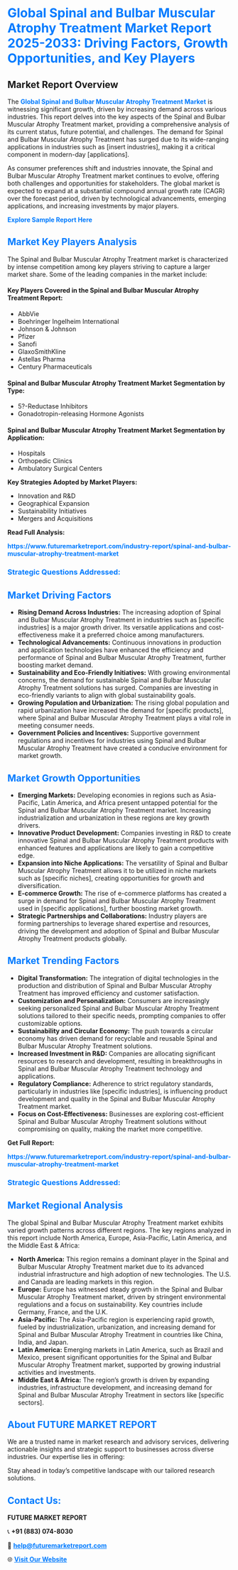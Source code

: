 <h1 style="color: #007BFF;">Global Spinal and Bulbar Muscular Atrophy Treatment Market Report 2025-2033: Driving Factors, Growth Opportunities, and Key Players</h1>

<section id="overview">
<h2>Market Report Overview</h2>
<p>The <a href="https://www.futuremarketreport.com/industry-report/spinal-and-bulbar-muscular-atrophy-treatment-market" style="color: #007BFF; text-decoration: none;"><strong>Global Spinal and Bulbar Muscular Atrophy Treatment Market</strong></a> is witnessing significant growth, driven by increasing demand across various industries. This report delves into the key aspects of the Spinal and Bulbar Muscular Atrophy Treatment market, providing a comprehensive analysis of its current status, future potential, and challenges. The demand for Spinal and Bulbar Muscular Atrophy Treatment has surged due to its wide-ranging applications in industries such as [insert industries], making it a critical component in modern-day [applications].</p>
<p>As consumer preferences shift and industries innovate, the Spinal and Bulbar Muscular Atrophy Treatment market continues to evolve, offering both challenges and opportunities for stakeholders. The global market is expected to expand at a substantial compound annual growth rate (CAGR) over the forecast period, driven by technological advancements, emerging applications, and increasing investments by major players.</p>
</section>

<section id="overview">
<p><a href="https://www.futuremarketreport.com/request-sample/reportId=79089" style="color: #007BFF; text-decoration: none;"><strong>Explore Sample Report Here</strong></a></p>
</section>

<section id="key-players">
<h2 style="color: #007BFF;">Market Key Players Analysis</h2>
<p>The Spinal and Bulbar Muscular Atrophy Treatment market is characterized by intense competition among key players striving to capture a larger market share. Some of the leading companies in the market include:</p>
<h4>Key Players Covered in the Spinal and Bulbar Muscular Atrophy Treatment Report:</h4>
<ul><li>AbbVie</li><li>Boehringer Ingelheim International</li><li>Johnson &amp; Johnson</li><li>Pfizer</li><li>Sanofi</li><li>GlaxoSmithKline</li><li>Astellas Pharma</li><li>Century Pharmaceuticals</li></ul>
<h4>Spinal and Bulbar Muscular Atrophy Treatment Market Segmentation by Type:</h4>
<ul><li>5?-Reductase Inhibitors</li><li>Gonadotropin-releasing Hormone Agonists</li></ul>

<h4>Spinal and Bulbar Muscular Atrophy Treatment Market Segmentation by Application:</h4>
<ul><li>Hospitals</li><li>Orthopedic Clinics</li><li>Ambulatory Surgical Centers</li></ul>
<p><strong>Key Strategies Adopted by Market Players:</strong></p>
<ul>
<li>Innovation and R&D</li>
<li>Geographical Expansion</li>
<li>Sustainability Initiatives</li>
<li>Mergers and Acquisitions</li>
</ul>
</section>

<section>
<p><strong>Read Full Analysis: </strong></p><a href="https://www.futuremarketreport.com/industry-report/spinal-and-bulbar-muscular-atrophy-treatment-market" style="color: #007BFF; text-decoration: none;"><strong>https://www.futuremarketreport.com/industry-report/spinal-and-bulbar-muscular-atrophy-treatment-market</strong></a>
<h3 style="color: #007BFF;">Strategic Questions Addressed:</h3>
</section>

<section id="driving-factors">
<h2 style="color: #007BFF;">Market Driving Factors</h2>
<ul>
<li><strong>Rising Demand Across Industries:</strong> The increasing adoption of Spinal and Bulbar Muscular Atrophy Treatment in industries such as [specific industries] is a major growth driver. Its versatile applications and cost-effectiveness make it a preferred choice among manufacturers.</li>
<li><strong>Technological Advancements:</strong> Continuous innovations in production and application technologies have enhanced the efficiency and performance of Spinal and Bulbar Muscular Atrophy Treatment, further boosting market demand.</li>
<li><strong>Sustainability and Eco-Friendly Initiatives:</strong> With growing environmental concerns, the demand for sustainable Spinal and Bulbar Muscular Atrophy Treatment solutions has surged. Companies are investing in eco-friendly variants to align with global sustainability goals.</li>
<li><strong>Growing Population and Urbanization:</strong> The rising global population and rapid urbanization have increased the demand for [specific products], where Spinal and Bulbar Muscular Atrophy Treatment plays a vital role in meeting consumer needs.</li>
<li><strong>Government Policies and Incentives:</strong> Supportive government regulations and incentives for industries using Spinal and Bulbar Muscular Atrophy Treatment have created a conducive environment for market growth.</li>
</ul>
</section>

<section id="growth-opportunities">
<h2 style="color: #007BFF;">Market Growth Opportunities</h2>
<ul>
<li><strong>Emerging Markets:</strong> Developing economies in regions such as Asia-Pacific, Latin America, and Africa present untapped potential for the Spinal and Bulbar Muscular Atrophy Treatment market. Increasing industrialization and urbanization in these regions are key growth drivers.</li>
<li><strong>Innovative Product Development:</strong> Companies investing in R&D to create innovative Spinal and Bulbar Muscular Atrophy Treatment products with enhanced features and applications are likely to gain a competitive edge.</li>
<li><strong>Expansion into Niche Applications:</strong> The versatility of Spinal and Bulbar Muscular Atrophy Treatment allows it to be utilized in niche markets such as [specific niches], creating opportunities for growth and diversification.</li>
<li><strong>E-commerce Growth:</strong> The rise of e-commerce platforms has created a surge in demand for Spinal and Bulbar Muscular Atrophy Treatment used in [specific applications], further boosting market growth.</li>
<li><strong>Strategic Partnerships and Collaborations:</strong> Industry players are forming partnerships to leverage shared expertise and resources, driving the development and adoption of Spinal and Bulbar Muscular Atrophy Treatment products globally.</li>
</ul>
</section>

<section id="trending-factors">
<h2 style="color: #007BFF;">Market Trending Factors</h2>
<ul>
<li><strong>Digital Transformation:</strong> The integration of digital technologies in the production and distribution of Spinal and Bulbar Muscular Atrophy Treatment has improved efficiency and customer satisfaction.</li>
<li><strong>Customization and Personalization:</strong> Consumers are increasingly seeking personalized Spinal and Bulbar Muscular Atrophy Treatment solutions tailored to their specific needs, prompting companies to offer customizable options.</li>
<li><strong>Sustainability and Circular Economy:</strong> The push towards a circular economy has driven demand for recyclable and reusable Spinal and Bulbar Muscular Atrophy Treatment solutions.</li>
<li><strong>Increased Investment in R&D:</strong> Companies are allocating significant resources to research and development, resulting in breakthroughs in Spinal and Bulbar Muscular Atrophy Treatment technology and applications.</li>
<li><strong>Regulatory Compliance:</strong> Adherence to strict regulatory standards, particularly in industries like [specific industries], is influencing product development and quality in the Spinal and Bulbar Muscular Atrophy Treatment market.</li>
<li><strong>Focus on Cost-Effectiveness:</strong> Businesses are exploring cost-efficient Spinal and Bulbar Muscular Atrophy Treatment solutions without compromising on quality, making the market more competitive.</li>
</ul>
</section>

<section>
<p><strong>Get Full Report: </strong></p><a href="https://www.futuremarketreport.com/industry-report/spinal-and-bulbar-muscular-atrophy-treatment-market" style="color: #007BFF; text-decoration: none;"><strong>https://www.futuremarketreport.com/industry-report/spinal-and-bulbar-muscular-atrophy-treatment-market</strong></a>
<h3 style="color: #007BFF;">Strategic Questions Addressed:</h3>
</section>


<section id="regional-analysis">
<h2 style="color: #007BFF;">Market Regional Analysis</h2>
<p>The global Spinal and Bulbar Muscular Atrophy Treatment market exhibits varied growth patterns across different regions. The key regions analyzed in this report include North America, Europe, Asia-Pacific, Latin America, and the Middle East & Africa:</p>
<ul>
<li><strong>North America:</strong> This region remains a dominant player in the Spinal and Bulbar Muscular Atrophy Treatment market due to its advanced industrial infrastructure and high adoption of new technologies. The U.S. and Canada are leading markets in this region.</li>
<li><strong>Europe:</strong> Europe has witnessed steady growth in the Spinal and Bulbar Muscular Atrophy Treatment market, driven by stringent environmental regulations and a focus on sustainability. Key countries include Germany, France, and the U.K.</li>
<li><strong>Asia-Pacific:</strong> The Asia-Pacific region is experiencing rapid growth, fueled by industrialization, urbanization, and increasing demand for Spinal and Bulbar Muscular Atrophy Treatment in countries like China, India, and Japan.</li>
<li><strong>Latin America:</strong> Emerging markets in Latin America, such as Brazil and Mexico, present significant opportunities for the Spinal and Bulbar Muscular Atrophy Treatment market, supported by growing industrial activities and investments.</li>
<li><strong>Middle East & Africa:</strong> The region’s growth is driven by expanding industries, infrastructure development, and increasing demand for Spinal and Bulbar Muscular Atrophy Treatment in sectors like [specific sectors].</li>
</ul>
</section>

<footer>
<h2 style="color: #007BFF;">About FUTURE MARKET REPORT</h2>
<p>We are a trusted name in market research and advisory services, delivering actionable insights and strategic support to businesses across diverse industries. Our expertise lies in offering:</p>

<p>Stay ahead in today’s competitive landscape with our tailored research solutions.</p>

<h2 style="color: #007BFF;">Contact Us:</h2>
<p><strong>FUTURE MARKET REPORT</strong></p>
<p>📞 <strong>+91 (883) 074-8030</strong></p>
<p>📧 <strong><a href="mailto:help@futuremarketreport.com" style="color: #007BFF;">help@futuremarketreport.com</a></strong></p>
<p>🌐 <strong><a href="https://www.futuremarketreport.com/" style="color: #007BFF;">Visit Our Website</a></strong></p>
</footer>